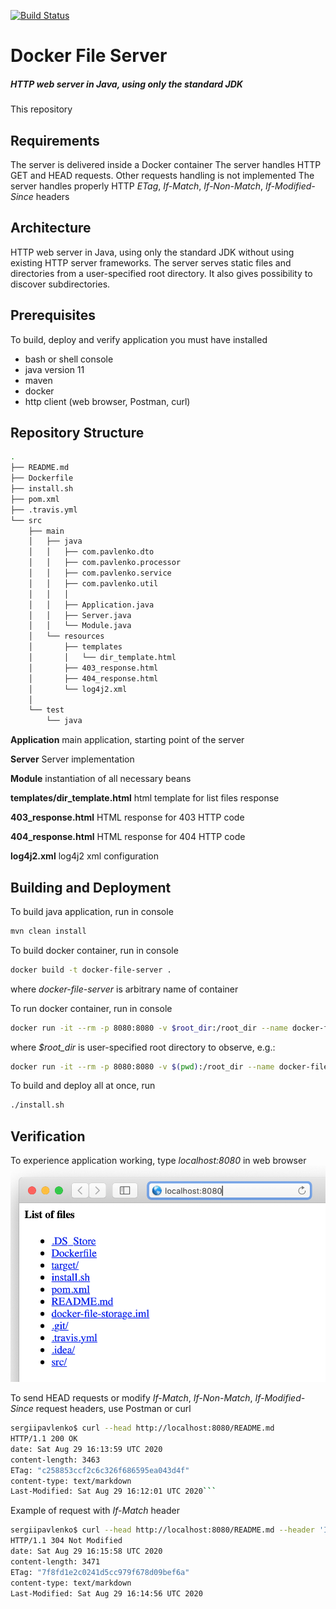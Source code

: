 [![Build Status](https://travis-ci.org/smpavlenko/docker-file-server.svg?branch=master)](https://travis-ci.org/smpavlenko/docker-file-server)

# Docker File Server
##### HTTP web server in Java, using only the standard JDK

This repository

## Requirements
The server is delivered inside a Docker container
The server handles HTTP GET and HEAD requests. Other requests handling is not implemented
The server handles properly HTTP *ETag*, *If-Match*, *If-Non-Match*, *If-Modified-Since* headers 

## Architecture
HTTP web server in Java, using only the standard JDK without using existing HTTP server frameworks. The server serves static files and directories from a user-specified root directory. It also gives possibility to discover subdirectories.

## Prerequisites
To build, deploy and verify application you must have installed
* bash or shell console
* java version 11
* maven
* docker
* http client (web browser, Postman, curl)

## Repository Structure
```bash
.
├── README.md
├── Dockerfile
├── install.sh
├── pom.xml
├── .travis.yml
└── src
    ├── main
    │   ├── java
    │   │   ├── com.pavlenko.dto
    │   │   ├── com.pavlenko.processor
    │   │   ├── com.pavlenko.service
    │   │   ├── com.pavlenko.util
    │   │   │   
    │   │   ├── Application.java
    │   │   ├── Server.java
    │   │   └── Module.java
    │   └── resources
    │       ├── templates
    │       │   └── dir_template.html
    │       ├── 403_response.html
    │       ├── 404_response.html
    │       └── log4j2.xml
    │
    └── test
        └── java

```

**Application** main application, starting point of the server

**Server** Server implementation

**Module** instantiation of all necessary beans 

**templates/dir_template.html** html template for list files response

**403_response.html** HTML response for 403 HTTP code

**404_response.html** HTML response for 404 HTTP code

**log4j2.xml** log4j2 xml configuration

## Building and Deployment
To build java application, run in console 
```bash
mvn clean install
```

To build docker container, run in console 
```bash
docker build -t docker-file-server .
```
where *docker-file-server* is arbitrary name of container

To run docker container, run in console 
```bash
docker run -it --rm -p 8080:8080 -v $root_dir:/root_dir --name docker-file-server docker-file-server /root_dir
```
where *$root_dir* is user-specified root directory to observe, e.g.:
```bash
docker run -it --rm -p 8080:8080 -v $(pwd):/root_dir --name docker-file-server docker-file-server /root_dir
```

To build and deploy all at once, run
```bash
./install.sh
```

## Verification
To experience application working, type *localhost:8080* in web browser
![demo](assets/browser.png)

To send HEAD requests or modify *If-Match*, *If-Non-Match*, *If-Modified-Since* request headers, use Postman or curl
```bash
sergiipavlenko$ curl --head http://localhost:8080/README.md
HTTP/1.1 200 OK
date: Sat Aug 29 16:13:59 UTC 2020
content-length: 3463
ETag: "c258853ccf2c6c326f686595ea043d4f"
content-type: text/markdown
Last-Modified: Sat Aug 29 16:12:01 UTC 2020```
```

Example of request with *If-Match* header
```bash
sergiipavlenko$ curl --head http://localhost:8080/README.md --header 'If-Match: "0f46357eafa5c719e8e3bf277a993e07"'
HTTP/1.1 304 Not Modified
date: Sat Aug 29 16:15:58 UTC 2020
content-length: 3471
ETag: "7f8fd1e2c0241d5cc979f678d09bef6a"
content-type: text/markdown
Last-Modified: Sat Aug 29 16:14:56 UTC 2020
```
